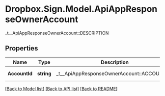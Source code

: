 # Dropbox.Sign.Model.ApiAppResponseOwnerAccount
_t__ApiAppResponseOwnerAccount::DESCRIPTION

## Properties

Name | Type | Description | Notes
------------ | ------------- | ------------- | -------------
**AccountId** | **string** |  _t__ApiAppResponseOwnerAccount::ACCOUNT_ID  | [optional] **EmailAddress** | **string** |  _t__ApiAppResponseOwnerAccount::EMAIL_ADDRESS  | [optional] 

[[Back to Model list]](../README.md#documentation-for-models) [[Back to API list]](../README.md#documentation-for-api-endpoints) [[Back to README]](../README.md)

